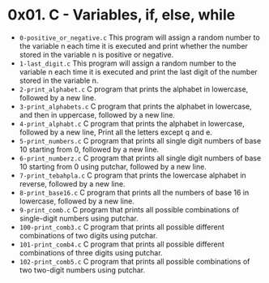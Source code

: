 # 0x01. C - Variables, if, else, while

- `0-positive_or_negative.c` This program will assign a random number to the variable n each time it is executed and print whether the number stored in the variable n is positive or negative.
- `1-last_digit.c` This program will assign a random number to the variable n each time it is executed and print the last digit of the number stored in the variable n.
- `2-print_alphabet.c` C program that prints the alphabet in lowercase, followed by a new line. 
- `3-print_alphabets.c` C program that prints the alphabet in lowercase, and then in uppercase, followed by a new line.
- `4-print_alphabt.c` C program that prints the alphabet in lowercase, followed by a new line, Print all the letters except q and e.
- `5-print_numbers.c`  C program that prints all single digit numbers of base 10 starting from 0, followed by a new line.
- `6-print_numberz.c` C program that prints all single digit numbers of base 10 starting from 0 using putchar, followed by a new line.
- `7-print_tebahpla.c` C program that prints the lowercase alphabet in reverse, followed by a new line.
- `8-print_base16.c` C program that prints all the numbers of base 16 in lowercase, followed by a new line.
- `9-print_comb.c` C program that prints all possible combinations of single-digit numbers using putchar.
- `100-print_comb3.c` C program that prints all possible different combinations of two digits using putchar.
- `101-print_comb4.c` C program that prints all possible different combinations of three digits using putchar.
- `102-print_comb5.c` C program that prints all possible combinations of two two-digit numbers using putchar.
